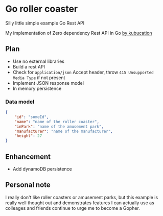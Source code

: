 # Go roller coaster

Silly little simple example Go Rest API

My implementation of Zero dependency Rest API in Go [by kubucation](https://www.youtube.com/watch?v=2v11Ym6Ct9Q)

## Plan

- Use no external libraries
- Build a rest API
- Check for `application/json` Accept header, throw `415 Unsupported Media Type` if not present
- Implement JSON response model
- In memory persistence

### Data model

```json
{
    "id": "someId",
    "name": "name of the roller coaster",
    "inPark": "name of the amusement park",
    "manufacturer": "name of the manufacturer",
    "height": 27
}
```

## Enhancement

- Add dynamoDB persistence

## Personal note

I really don't like roller coasters or amusement parks, but this example is really well thought out and demonstrates features I can actually use as colleages and friends continue to urge me to become a Gopher.
